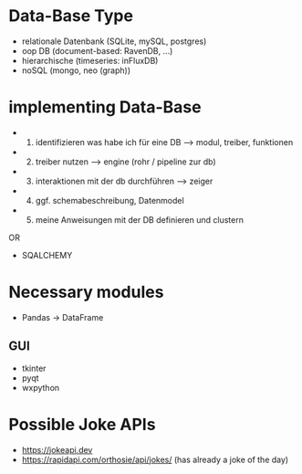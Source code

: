 # Data-Base Type
- relationale Datenbank (SQLite, mySQL, postgres)
- oop DB (document-based: RavenDB, ...)
- hierarchische (timeseries: inFluxDB)
- noSQL (mongo, neo (graph))

# implementing Data-Base
- 1) identifizieren was habe ich für eine DB --> modul, treiber, funktionen
- 2) treiber nutzen --> engine (rohr / pipeline zur db)
- 3) interaktionen mit der db durchführen --> zeiger 
- 4) ggf. schemabeschreibung, Datenmodel
- 5) meine Anweisungen mit der DB definieren und clustern

OR

- SQALCHEMY

# Necessary modules
- Pandas -> DataFrame
## GUI
- tkinter
- pyqt
- wxpython 

# Possible Joke APIs
- https://jokeapi.dev
- https://rapidapi.com/orthosie/api/jokes/ (has already a joke of the day)

